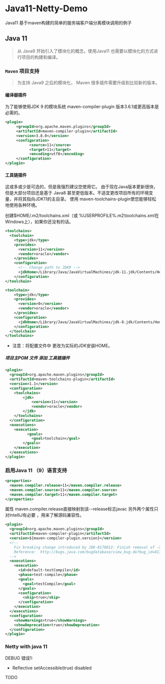 # Java11-Netty-Demo

Java11 基于maven构建的简单的服务端客户端分离模块调用的例子

## Java 11 
> 从 Java9 开始引入了模块化的概念。使用Java11 也需要以模块化的方式进行项目的构建和编译。

### `Maven` 项目支持
> 为支持 Java9 之后的模块化， Maven 很多插件需要升级到比较新的版本。

#### 编译器插件

为了能够使用JDK 9 的模块系统 maven-compiler-plugin 版本3.6.1或更高版本是必需的。
```xml
<plugin>
     <groupId>org.apache.maven.plugins</groupId>
     <artifactId>maven-compiler-plugin</artifactId>
     <version>3.8.0</version>
     <configuration>
           <source>11</source>
           <target>11</target>
           <encoding>utf8</encoding>
     </configuration>
</plugin>

```

#### 工具链插件
这或多或少是可选的，但是我强烈建议您使用它。
由于现在Java版本更新很快，但是大部分项目还是基于 Java8 甚至更低版本。不适宜更改项目所有的环境变量，并将其指向JDK11的主目录。
使用 maven-toolchains-plugin使您能够轻松地使用各种环境。

创建$HOME/.m2/toolchains.xml（或 %USERPROFILE%\.m2\toolchains.xml在Windows上），如果你还没有的话。
```xml
<toolchains>
  <toolchain>
    <type>jdk</type>
    <provides>
      <version>11</version>
      <vendor>oracle</vendor>
    </provides>
    <configuration>
      <!-- Change path to JDK9 -->
      <jdkHome>/Library/Java/JavaVirtualMachines/jdk-11.jdk/Contents/Home</jdkHome>
    </configuration>
</toolchain>

<toolchain>
    <type>jdk</type>
    <provides>
      <version>8</version>
      <vendor>oracle</vendor>
    </provides>
    <configuration>
      <jdkHome>/Library/Java/JavaVirtualMachines/jdk-8.jdk/Contents/Home</jdkHome>
    </configuration>
  </toolchain>
</toolchains>

```

- 注意：将配置文件中 <jdkHome>  更改为实际的JDK安装HOME。


##### 项目主POM 文件 添加 工具链插件
```xml
<plugin>
  <groupId>org.apache.maven.plugins</groupId>
  <artifactId>maven-toolchains-plugin</artifactId>
  <version>1.1</version>
  <configuration>
    <toolchains>
        <jdk>
            <version>11</version>
            <vendor>oracle</vendor>
        </jdk>
    </toolchains>
  </configuration>
  <executions>
    <execution>
          <goals>
            <goal>toolchain</goal>
        </goals>
    </execution>
  </executions>
</plugin>

```


### 启用Java 11 （9）语言支持

```xml
<properties>
  <maven.compiler.release>11</maven.compiler.release>
  <maven.compiler.source>11</maven.compiler.source>
  <maven.compiler.target>11</maven.compiler.target>
</properties>

```

属性 maven.compiler.release直接映射到该--release标志javac
另外两个属性只对IntelliJ有必要 ，用来了解源码兼容性。

```xml
<plugin>
  <groupId>org.apache.maven.plugins</groupId>
  <artifactId>maven-compiler-plugin</artifactId>
  <version>${maven-compiler-plugin.version}</version>
  <!--
    Fix breaking change introduced by JDK-8178012: Finish removal of -Xmodule
    Reference:  http://bugs.java.com/bugdatabase/view_bug.do?bug_id=8178012
  -->
  <executions>
    <execution>
      <id>default-testCompile</id>
      <phase>test-compile</phase>
      <goals>
        <goal>testCompile</goal>
      </goals>
      <configuration>
        <skip>true</skip>
      </configuration>
    </execution>
  </executions>
  <configuration>
    <showWarnings>true</showWarnings>
    <showDeprecation>true</showDeprecation>
  </configuration>
</plugin>
```


### Netty with  java 11

DEBUG 错误1:

- Reflective setAccessible(true) disabled

TODO







